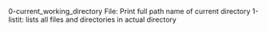 0-current_working_directory File: Print full path name of current directory
1-listit: lists all files and directories in actual directory
